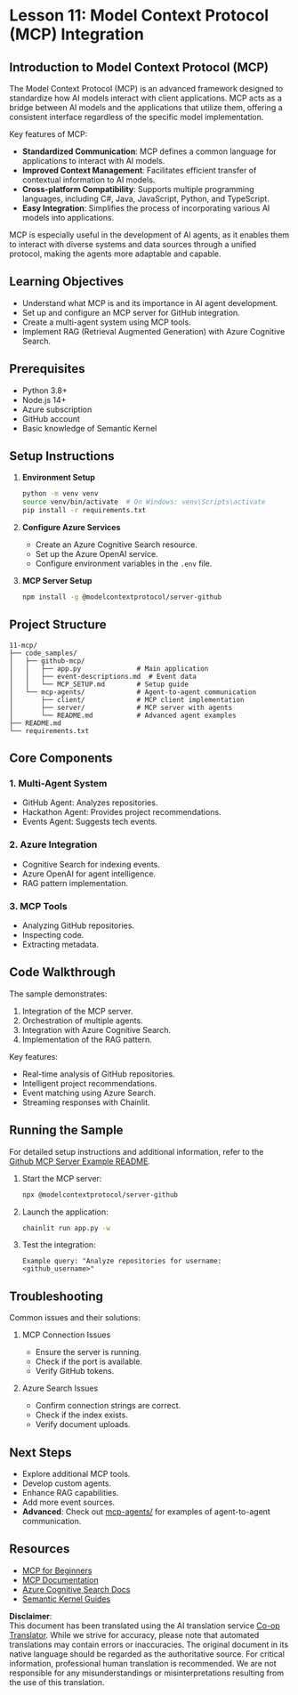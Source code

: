 <!--
CO_OP_TRANSLATOR_METADATA:
{
  "original_hash": "e255edb8423b34b4bba20263ef38f208",
  "translation_date": "2025-08-21T11:54:25+00:00",
  "source_file": "11-mcp/README.md",
  "language_code": "en"
}
-->
# Lesson 11: Model Context Protocol (MCP) Integration

## Introduction to Model Context Protocol (MCP)

The Model Context Protocol (MCP) is an advanced framework designed to standardize how AI models interact with client applications. MCP acts as a bridge between AI models and the applications that utilize them, offering a consistent interface regardless of the specific model implementation.

Key features of MCP:

- **Standardized Communication**: MCP defines a common language for applications to interact with AI models.
- **Improved Context Management**: Facilitates efficient transfer of contextual information to AI models.
- **Cross-platform Compatibility**: Supports multiple programming languages, including C#, Java, JavaScript, Python, and TypeScript.
- **Easy Integration**: Simplifies the process of incorporating various AI models into applications.

MCP is especially useful in the development of AI agents, as it enables them to interact with diverse systems and data sources through a unified protocol, making the agents more adaptable and capable.

## Learning Objectives
- Understand what MCP is and its importance in AI agent development.
- Set up and configure an MCP server for GitHub integration.
- Create a multi-agent system using MCP tools.
- Implement RAG (Retrieval Augmented Generation) with Azure Cognitive Search.

## Prerequisites
- Python 3.8+
- Node.js 14+
- Azure subscription
- GitHub account
- Basic knowledge of Semantic Kernel

## Setup Instructions

1. **Environment Setup**
   ```bash
   python -m venv venv
   source venv/bin/activate  # On Windows: venv\Scripts\activate
   pip install -r requirements.txt
   ```

2. **Configure Azure Services**
   - Create an Azure Cognitive Search resource.
   - Set up the Azure OpenAI service.
   - Configure environment variables in the `.env` file.

3. **MCP Server Setup**
   ```bash
   npm install -g @modelcontextprotocol/server-github
   ```

## Project Structure

```
11-mcp/
├── code_samples/
│   ├── github-mcp/
│   │   ├── app.py              # Main application
│   │   ├── event-descriptions.md  # Event data
│   │   └── MCP_SETUP.md        # Setup guide
│   └── mcp-agents/             # Agent-to-agent communication
│       ├── client/             # MCP client implementation
│       ├── server/             # MCP server with agents
│       └── README.md           # Advanced agent examples
├── README.md
└── requirements.txt
```

## Core Components

### 1. Multi-Agent System
- GitHub Agent: Analyzes repositories.
- Hackathon Agent: Provides project recommendations.
- Events Agent: Suggests tech events.

### 2. Azure Integration
- Cognitive Search for indexing events.
- Azure OpenAI for agent intelligence.
- RAG pattern implementation.

### 3. MCP Tools
- Analyzing GitHub repositories.
- Inspecting code.
- Extracting metadata.

## Code Walkthrough

The sample demonstrates:
1. Integration of the MCP server.
2. Orchestration of multiple agents.
3. Integration with Azure Cognitive Search.
4. Implementation of the RAG pattern.

Key features:
- Real-time analysis of GitHub repositories.
- Intelligent project recommendations.
- Event matching using Azure Search.
- Streaming responses with Chainlit.

## Running the Sample

For detailed setup instructions and additional information, refer to the [Github MCP Server Example README](./code_samples/github-mcp/README.md).

1. Start the MCP server:
   ```bash
   npx @modelcontextprotocol/server-github
   ```

2. Launch the application:
   ```bash
   chainlit run app.py -w
   ```

3. Test the integration:
   ```
   Example query: "Analyze repositories for username: <github_username>"
   ```

## Troubleshooting

Common issues and their solutions:
1. MCP Connection Issues
   - Ensure the server is running.
   - Check if the port is available.
   - Verify GitHub tokens.

2. Azure Search Issues
   - Confirm connection strings are correct.
   - Check if the index exists.
   - Verify document uploads.

## Next Steps
- Explore additional MCP tools.
- Develop custom agents.
- Enhance RAG capabilities.
- Add more event sources.
- **Advanced**: Check out [mcp-agents/](../../../11-mcp/code_samples/mcp-agents) for examples of agent-to-agent communication.

## Resources
- [MCP for Beginners](https://aka.ms/mcp-for-beginners)  
- [MCP Documentation](https://github.com/microsoft/semantic-kernel/tree/main/python/semantic-kernel/semantic_kernel/connectors/mcp)
- [Azure Cognitive Search Docs](https://learn.microsoft.com/azure/search/)
- [Semantic Kernel Guides](https://learn.microsoft.com/semantic-kernel/)

**Disclaimer**:  
This document has been translated using the AI translation service [Co-op Translator](https://github.com/Azure/co-op-translator). While we strive for accuracy, please note that automated translations may contain errors or inaccuracies. The original document in its native language should be regarded as the authoritative source. For critical information, professional human translation is recommended. We are not responsible for any misunderstandings or misinterpretations resulting from the use of this translation.